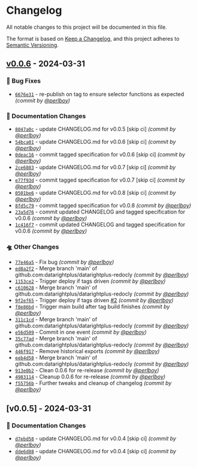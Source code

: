 # Changelog
All notable changes to this project will be documented in this file.

The format is based on [Keep a Changelog](https://keepachangelog.com/en/1.0.0/),
and this project adheres to [Semantic Versioning](https://semver.org/spec/v2.0.0.html).

## [v0.0.6] - 2024-03-31
### :bug: Bug Fixes
- [`6676e31`](https://github.com/datarightplus/datarightplus-redocly/commit/6676e319cd6d4cc6344711775bd4ad494da03332) - re-publish on tag to ensure selector functions as expected *(commit by [@perlboy](https://github.com/perlboy))*

### :memo: Documentation Changes
- [`8047a0c`](https://github.com/datarightplus/datarightplus-redocly/commit/8047a0c02080078a0af0ce1624ebffd79be45501) - update CHANGELOG.md for v0.0.5 [skip ci] *(commit by [@perlboy](https://github.com/perlboy))*
- [`54bca01`](https://github.com/datarightplus/datarightplus-redocly/commit/54bca0113bbbb1ab7372ee9c3d1b1c99ece2d793) - update CHANGELOG.md for v0.0.6 [skip ci] *(commit by [@perlboy](https://github.com/perlboy))*
- [`0deac16`](https://github.com/datarightplus/datarightplus-redocly/commit/0deac16b9044bb4629f23a3d8dc3af656b47224e) - commit tagged specification for v0.0.6 [skip ci] *(commit by [@perlboy](https://github.com/perlboy))*
- [`2ce6883`](https://github.com/datarightplus/datarightplus-redocly/commit/2ce6883f7677b393c82ed5456503bf8b6b87dc5b) - update CHANGELOG.md for v0.0.7 [skip ci] *(commit by [@perlboy](https://github.com/perlboy))*
- [`e77f93d`](https://github.com/datarightplus/datarightplus-redocly/commit/e77f93dcfcc2d98b968d0ead2e2ea858a5ebdf2e) - commit tagged specification for v0.0.7 [skip ci] *(commit by [@perlboy](https://github.com/perlboy))*
- [`0501be6`](https://github.com/datarightplus/datarightplus-redocly/commit/0501be67e4d84c7a1cf35673303e1c334cc0a9f4) - update CHANGELOG.md for v0.0.8 [skip ci] *(commit by [@perlboy](https://github.com/perlboy))*
- [`8fd5c79`](https://github.com/datarightplus/datarightplus-redocly/commit/8fd5c792608c0a62918993887a5eda05edf8a676) - commit tagged specification for v0.0.8 *(commit by [@perlboy](https://github.com/perlboy))*
- [`23a5d76`](https://github.com/datarightplus/datarightplus-redocly/commit/23a5d7663b226f606724c32364c9dd96618f38f8) - commit updated CHANGELOG and tagged specification for v0.0.6 *(commit by [@perlboy](https://github.com/perlboy))*
- [`1c416f7`](https://github.com/datarightplus/datarightplus-redocly/commit/1c416f7650f6d88e03bf2faa1eb587bd49bf76e7) - commit updated CHANGELOG and tagged specification for v0.0.6 *(commit by [@perlboy](https://github.com/perlboy))*

### :flying_saucer: Other Changes
- [`77e46a5`](https://github.com/datarightplus/datarightplus-redocly/commit/77e46a5d5517e606a5d3791b17eefc30ac399f04) - Fix bug *(commit by [@perlboy](https://github.com/perlboy))*
- [`ed8a2f2`](https://github.com/datarightplus/datarightplus-redocly/commit/ed8a2f27f0bfdeea528a38a45adefb4401350df6) - Merge branch 'main' of github.com:datarightplus/datarightplus-redocly *(commit by [@perlboy](https://github.com/perlboy))*
- [`1153ce2`](https://github.com/datarightplus/datarightplus-redocly/commit/1153ce2dee47d5babbd9e99ccb4c6bafef2f5f33) - Trigger deploy if tags driven *(commit by [@perlboy](https://github.com/perlboy))*
- [`c610628`](https://github.com/datarightplus/datarightplus-redocly/commit/c610628ba74ad974732534a7986d8f7180b3166c) - Merge branch 'main' of github.com:datarightplus/datarightplus-redocly *(commit by [@perlboy](https://github.com/perlboy))*
- [`9f2ef65`](https://github.com/datarightplus/datarightplus-redocly/commit/9f2ef656cf96ccae01cd8ca75dc785b53e543a60) - Trigger deploy if tags driven [#2](https://github.com/datarightplus/datarightplus-redocly/pull/2) *(commit by [@perlboy](https://github.com/perlboy))*
- [`f8e86bd`](https://github.com/datarightplus/datarightplus-redocly/commit/f8e86bdb4d518f6a7d361ef8eeba7a1e1c738d24) - Trigger main build after tag build finishes *(commit by [@perlboy](https://github.com/perlboy))*
- [`311c1cd`](https://github.com/datarightplus/datarightplus-redocly/commit/311c1cd1ce25d863f2bbdfbf78e87ac18d7abe5f) - Merge branch 'main' of github.com:datarightplus/datarightplus-redocly *(commit by [@perlboy](https://github.com/perlboy))*
- [`e56d509`](https://github.com/datarightplus/datarightplus-redocly/commit/e56d50962fb277345a95fa57939e2263d9eae4a8) - Commit in one event *(commit by [@perlboy](https://github.com/perlboy))*
- [`35c77ad`](https://github.com/datarightplus/datarightplus-redocly/commit/35c77adefdae91ca0566a3253f969305ef63ffd6) - Merge branch 'main' of github.com:datarightplus/datarightplus-redocly *(commit by [@perlboy](https://github.com/perlboy))*
- [`446f917`](https://github.com/datarightplus/datarightplus-redocly/commit/446f9171593a4221f33132d507edf7f9bf1a35b4) - Remove historical exports *(commit by [@perlboy](https://github.com/perlboy))*
- [`eeb4d58`](https://github.com/datarightplus/datarightplus-redocly/commit/eeb4d58dc8378767727d26382254cff77071700d) - Merge branch 'main' of github.com:datarightplus/datarightplus-redocly *(commit by [@perlboy](https://github.com/perlboy))*
- [`913e0b2`](https://github.com/datarightplus/datarightplus-redocly/commit/913e0b2ecc5dd7c747ea5c23f6d2ea304aef84e3) - Clean 0.0.6 for re-release *(commit by [@perlboy](https://github.com/perlboy))*
- [`4983114`](https://github.com/datarightplus/datarightplus-redocly/commit/4983114432eb37938818e9640168ac1da64b4344) - Cleanup 0.0.6 for re-release *(commit by [@perlboy](https://github.com/perlboy))*
- [`f55756b`](https://github.com/datarightplus/datarightplus-redocly/commit/f55756b15458959d20babf2706a5fb8c76c01f58) - Further tweaks and cleanup of changelog *(commit by [@perlboy](https://github.com/perlboy))*


## [v0.0.5] - 2024-03-31
### :memo: Documentation Changes
- [`d7ebd58`](https://github.com/datarightplus/datarightplus-redocly/commit/d7ebd58119d4d4894c547385c49ef980c967d7ed) - update CHANGELOG.md for v0.0.4 [skip ci] *(commit by [@perlboy](https://github.com/perlboy))*
- [`dde6d88`](https://github.com/datarightplus/datarightplus-redocly/commit/dde6d8843a9b2c56fff32247da0e1b9b3c2ce7f5) - update CHANGELOG.md for v0.0.4 [skip ci] *(commit by [@perlboy](https://github.com/perlboy))*


[v0.0.6]: https://github.com/datarightplus/datarightplus-redocly/compare/v0.0.5...v0.0.6
[v0.0.6]: https://github.com/datarightplus/datarightplus-redocly/compare/v0.0.5...v0.0.6